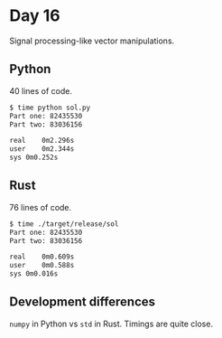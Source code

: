 # Day 16

Signal processing-like vector manipulations.

## Python

40 lines of code.

```bash
$ time python sol.py
Part one: 82435530
Part two: 83036156

real	0m2.296s
user	0m2.344s
sys	0m0.252s
```



## Rust

76 lines of code.

```bash
$ time ./target/release/sol
Part one: 82435530
Part two: 83036156

real	0m0.609s
user	0m0.588s
sys	0m0.016s
```

## Development differences

`numpy` in Python vs `std` in Rust. Timings are quite close.
